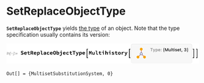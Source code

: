 # SetReplaceObjectType

**`SetReplaceObjectType`** yields [the type](/Documentation/Types/README.md) of an object. Note that the type
specification usually contains its version:

<img src="/Documentation/Images/SetReplaceObjectTypeOfMultihistory.png" width="673.2">

```wl
Out[] = {MultisetSubstitutionSystem, 0}
```
